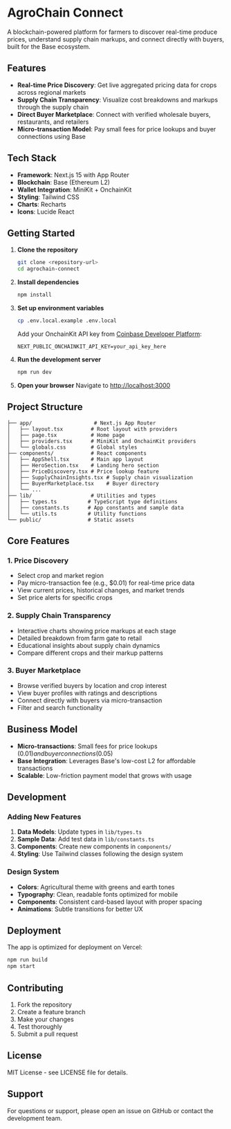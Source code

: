 # AgroChain Connect

A blockchain-powered platform for farmers to discover real-time produce prices, understand supply chain markups, and connect directly with buyers, built for the Base ecosystem.

## Features

- **Real-time Price Discovery**: Get live aggregated pricing data for crops across regional markets
- **Supply Chain Transparency**: Visualize cost breakdowns and markups through the supply chain
- **Direct Buyer Marketplace**: Connect with verified wholesale buyers, restaurants, and retailers
- **Micro-transaction Model**: Pay small fees for price lookups and buyer connections using Base

## Tech Stack

- **Framework**: Next.js 15 with App Router
- **Blockchain**: Base (Ethereum L2)
- **Wallet Integration**: MiniKit + OnchainKit
- **Styling**: Tailwind CSS
- **Charts**: Recharts
- **Icons**: Lucide React

## Getting Started

1. **Clone the repository**
   ```bash
   git clone <repository-url>
   cd agrochain-connect
   ```

2. **Install dependencies**
   ```bash
   npm install
   ```

3. **Set up environment variables**
   ```bash
   cp .env.local.example .env.local
   ```
   
   Add your OnchainKit API key from [Coinbase Developer Platform](https://portal.cdp.coinbase.com/):
   ```
   NEXT_PUBLIC_ONCHAINKIT_API_KEY=your_api_key_here
   ```

4. **Run the development server**
   ```bash
   npm run dev
   ```

5. **Open your browser**
   Navigate to [http://localhost:3000](http://localhost:3000)

## Project Structure

```
├── app/                    # Next.js App Router
│   ├── layout.tsx         # Root layout with providers
│   ├── page.tsx           # Home page
│   ├── providers.tsx      # MiniKit and OnchainKit providers
│   └── globals.css        # Global styles
├── components/            # React components
│   ├── AppShell.tsx       # Main app layout
│   ├── HeroSection.tsx    # Landing hero section
│   ├── PriceDiscovery.tsx # Price lookup feature
│   ├── SupplyChainInsights.tsx # Supply chain visualization
│   ├── BuyerMarketplace.tsx    # Buyer directory
│   └── ...
├── lib/                   # Utilities and types
│   ├── types.ts          # TypeScript type definitions
│   ├── constants.ts      # App constants and sample data
│   └── utils.ts          # Utility functions
└── public/               # Static assets
```

## Core Features

### 1. Price Discovery
- Select crop and market region
- Pay micro-transaction fee (e.g., $0.01) for real-time price data
- View current prices, historical changes, and market trends
- Set price alerts for specific crops

### 2. Supply Chain Transparency
- Interactive charts showing price markups at each stage
- Detailed breakdown from farm gate to retail
- Educational insights about supply chain dynamics
- Compare different crops and their markup patterns

### 3. Buyer Marketplace
- Browse verified buyers by location and crop interest
- View buyer profiles with ratings and descriptions
- Connect directly with buyers via micro-transaction
- Filter and search functionality

## Business Model

- **Micro-transactions**: Small fees for price lookups ($0.01) and buyer connections ($0.05)
- **Base Integration**: Leverages Base's low-cost L2 for affordable transactions
- **Scalable**: Low-friction payment model that grows with usage

## Development

### Adding New Features

1. **Data Models**: Update types in `lib/types.ts`
2. **Sample Data**: Add test data in `lib/constants.ts`
3. **Components**: Create new components in `components/`
4. **Styling**: Use Tailwind classes following the design system

### Design System

- **Colors**: Agricultural theme with greens and earth tones
- **Typography**: Clean, readable fonts optimized for mobile
- **Components**: Consistent card-based layout with proper spacing
- **Animations**: Subtle transitions for better UX

## Deployment

The app is optimized for deployment on Vercel:

```bash
npm run build
npm start
```

## Contributing

1. Fork the repository
2. Create a feature branch
3. Make your changes
4. Test thoroughly
5. Submit a pull request

## License

MIT License - see LICENSE file for details.

## Support

For questions or support, please open an issue on GitHub or contact the development team.
